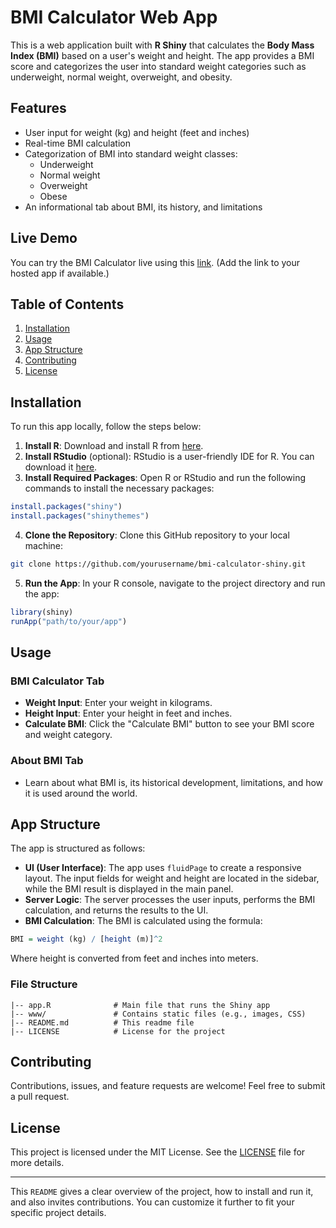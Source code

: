 # BMI Calculator Web App

This is a web application built with **R Shiny** that calculates the **Body Mass Index (BMI)** based on a user's weight and height. The app provides a BMI score and categorizes the user into standard weight categories such as underweight, normal weight, overweight, and obesity.

## Features

- User input for weight (kg) and height (feet and inches)
- Real-time BMI calculation
- Categorization of BMI into standard weight classes:
  - Underweight
  - Normal weight
  - Overweight
  - Obese
- An informational tab about BMI, its history, and limitations

## Live Demo

You can try the BMI Calculator live using this [link](). (Add the link to your hosted app if available.)

## Table of Contents

1. [Installation](#installation)
2. [Usage](#usage)
3. [App Structure](#app-structure)
4. [Contributing](#contributing)
5. [License](#license)

## Installation

To run this app locally, follow the steps below:

1. **Install R**: Download and install R from [here](https://cran.r-project.org/).
2. **Install RStudio** (optional): RStudio is a user-friendly IDE for R. You can download it [here](https://rstudio.com/).
3. **Install Required Packages**: Open R or RStudio and run the following commands to install the necessary packages:

```r
install.packages("shiny")
install.packages("shinythemes")
```

4. **Clone the Repository**: Clone this GitHub repository to your local machine:

```bash
git clone https://github.com/yourusername/bmi-calculator-shiny.git
```

5. **Run the App**: In your R console, navigate to the project directory and run the app:

```r
library(shiny)
runApp("path/to/your/app")
```

## Usage

### BMI Calculator Tab

- **Weight Input**: Enter your weight in kilograms.
- **Height Input**: Enter your height in feet and inches.
- **Calculate BMI**: Click the "Calculate BMI" button to see your BMI score and weight category.

### About BMI Tab

- Learn about what BMI is, its historical development, limitations, and how it is used around the world.

## App Structure

The app is structured as follows:

- **UI (User Interface)**: The app uses `fluidPage` to create a responsive layout. The input fields for weight and height are located in the sidebar, while the BMI result is displayed in the main panel.
- **Server Logic**: The server processes the user inputs, performs the BMI calculation, and returns the results to the UI.
- **BMI Calculation**: The BMI is calculated using the formula:

```r
BMI = weight (kg) / [height (m)]^2
```

Where height is converted from feet and inches into meters.

### File Structure

```
|-- app.R              # Main file that runs the Shiny app
|-- www/               # Contains static files (e.g., images, CSS)
|-- README.md          # This readme file
|-- LICENSE            # License for the project
```

## Contributing

Contributions, issues, and feature requests are welcome! Feel free to submit a pull request.

## License

This project is licensed under the MIT License. See the [LICENSE](./LICENSE) file for more details.

---

This `README` gives a clear overview of the project, how to install and run it, and also invites contributions. You can customize it further to fit your specific project details.
